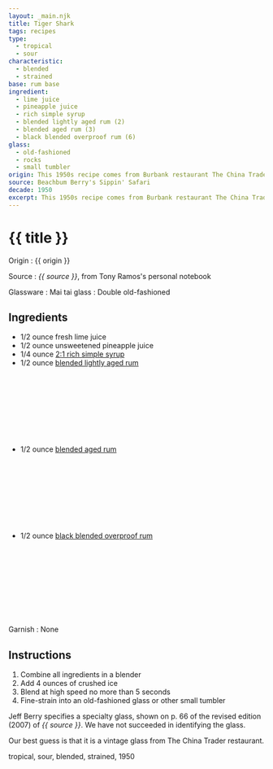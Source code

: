 ```yaml
---
layout: _main.njk
title: Tiger Shark
tags: recipes
type:
  - tropical
  - sour
characteristic:
  - blended
  - strained
base: rum base
ingredient:
  - lime juice
  - pineapple juice
  - rich simple syrup
  - blended lightly aged rum (2)
  - blended aged rum (3)
  - black blended overproof rum (6)
glass:
  - old-fashioned
  - rocks
  - small tumbler
origin: This 1950s recipe comes from Burbank restaurant The China Trader, as recorded by former China Trader bartender Tony Ramos. The restaurant was a popular lunchtime watering hole for the nearby <cite>Hawaiian Eye</cite> television production crew.
source: Beachbum Berry's Sippin' Safari
decade: 1950
excerpt: This 1950s recipe comes from Burbank restaurant The China Trader, as recorded by former China Trader bartender Tony Ramos.
---
```

<!-- markdownlint-disable MD025 -->
# {{ title }}
<!-- markdownlint-enable MD025 -->

Origin
  : {{ origin }}

Source
  : <cite><span data-pagefind-filter="Source">{{ source }}</span></cite>, from Tony Ramos's personal notebook

Glassware
  : <span data-pagefind-filter="Glassware">Mai tai glass</span>
  : <span data-pagefind-filter="Glassware">Double old-fashioned</span>

## Ingredients

* 1/2 ounce fresh lime juice
* 1/2 ounce unsweetened pineapple juice
* 1/4 ounce [2:1 rich simple syrup](/mixes/2-1-simple-syrup/)
* 1/2 ounce [blended lightly aged rum](/rums/04-rum-blended-lightly-aged/)<icon-l space="1em" class="bigger" label="(2)"><span class="with-icon"><svg class="icon"><use href="/assets/images/icons/circle-2.svg#circle-2"></use></svg></span></icon-l>
* 1/2 ounce [blended aged rum](/rums/05-rum-blended-aged/)<icon-l space="1em" class="bigger" label="(3)"><span class="with-icon"><svg class="icon"><use href="/assets/images/icons/circle-3.svg#circle-3"></use></svg></span></icon-l>
* 1/2 ounce [black blended overproof rum](/rums/12-rum-black-blended-overproof/)<icon-l space="1em" class="bigger" label="(6)"><span class="with-icon"><svg class="icon"><use href="/assets/images/icons/circle-6.svg#circle-6"></use></svg></span></icon-l>

Garnish
  : <span data-pagefind-filter="Garnish">None</span>

## Instructions

1. Combine all ingredients in a blender
2. Add 4 ounces of crushed ice
3. Blend at high speed no more than 5 seconds
4. Fine-strain into an old-fashioned glass or other small tumbler

<tiki-callout type="note">

Jeff Berry specifies a specialty glass, shown on p. 66 of the revised edition (2007) of <cite><span data-pagefind-filter="Source">{{ source }}</span></cite>. We have not succeeded in identifying the glass.

Our best guess is that it is a vintage glass from The China Trader restaurant.

</tiki-callout>

<div
  data-cat[0]="Drink"
  data-type[0]="Tropical"
  data-type[1]="Sour"
  data-char[0]="Blended"
  data-char[1]="Strained"
  data-base[0]="Rum/Cane spirits"
  data-ingredient[0]="Lime juice"
  data-ingredient[1]="Pineapple juice, unsweetened"
  data-ingredient[2]="2:1 rich simple syrup"
  data-ingredient[3]="Blended lightly aged rum [2]"
  data-ingredient[4]="Blended aged rum [3]"
  data-ingredient[5]="Black blended overproof rum [6]"
  data-origin[0]="The China Trader, Burbank, Calif."
  data-glass[0]="Double rocks"
  data-glass[1]="Tumbler, small"
  data-decade[0]="1950"
  data-pagefind-filter="
    Category[data-cat[0]],
    Type[data-type[0]],
    Type[data-type[1]],
    Characteristic[data-char[0]],
    Characteristic[data-char[1]],
    Base[data-base[0]],
    Ingredient[data-ingredient[0]],
    Ingredient[data-ingredient[1]],
    Ingredient[data-ingredient[2]],
    Ingredient[data-ingredient[3]],
    Ingredient[data-ingredient[4]],
    Ingredient[data-ingredient[5]],
    Origin[data-origin[0]],
    Glassware[data-glass[0]],
    Glassware[data-glass[1]],
    Decade[data-decade[0]]
  "
>
</div>

<div class="keywords" aria-hidden>tropical, sour, blended, strained, 1950</div>
